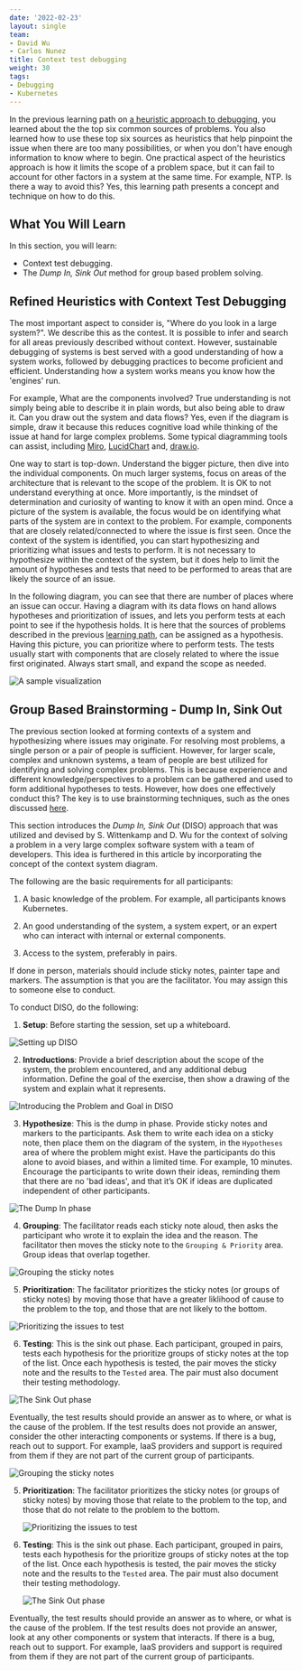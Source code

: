 ```yaml
---
date: '2022-02-23'
layout: single
team:
- David Wu
- Carlos Nunez
title: Context test debugging
weight: 30
tags:
- Debugging
- Kubernetes
---
```


In the previous learning path on [a heuristic approach to
debugging](../a-heuristic-approach-to-debugging), you learned about the
the top six common sources of problems. You also learned how to use
these top six sources as heuristics that help pinpoint the issue when there are
too many possibilities, or when you don't have enough information to know where to begin.
One practical aspect of the heuristics approach is how it limits the scope of
a problem space, but it can fail to account for other factors in a system at the same
time. For example, NTP. Is there a way to avoid this? Yes, this learning path presents a concept and
technique on how to do this. 
 
## What You Will Learn
 
In this section, you will learn:
- Context test debugging.
- The *Dump In, Sink Out* method for group based problem solving.
 
## Refined Heuristics with Context Test Debugging
 
The most important aspect to consider is, "Where do you look in a large system?".
We describe this as the contest. It is possible to infer and search for all areas previously described
without context. However, sustainable debugging of systems is best served with a good
understanding of how a system works, followed by debugging practices to become
proficient and efficient. Understanding how a system works means you know 
how the 'engines' run. 

For example, What are the components involved? True understanding 
is not simply being able to describe it in plain words, but also being able
to draw it. Can you draw out the system and data flows? Yes, even if the diagram is simple, draw
it because this reduces cognitive load while thinking of the issue at hand for
large complex problems. Some typical diagramming tools can assist, including
[Miro](https://miro.com), [LucidChart](https://www.lucidchart.com) and,
[draw.io](https://app.diagrams.net). 
 
One way to start is top-down. Understand the bigger picture, then dive
into the individual components. On much larger systems, focus on areas of the
architecture that is relevant to the scope of the problem. It is OK to not
understand everything at once. More importantly, is the mindset of determination
and curiosity of wanting to know it with an open mind. Once a picture of the
system is available, the focus would be on identifying what parts of the system
are in context to the problem. For example, components that are closely
related/connected to where the issue is first seen. Once the context of the
system is identified, you can start hypothesizing and prioritizing what issues
and tests to perform. It is not necessary to hypothesize within the context of
the system, but it does help to limit the amount of hypotheses and tests that
need to be performed to areas that are likely the source of an issue.
 
In the following diagram, you can see that there are number of places where
an issue can occur. Having a diagram with its data flows on hand allows
hypotheses and prioritization of issues, and lets you perform tests at each
point to see if the hypothesis holds. It is here that the sources of problems
described in the previous [learning path](../a-heuristic-approach-to-debugging),
can be assigned as a hypothesis. Having this picture, you can
prioritize where to perform tests. The tests usually start with components that are
closely related to where the issue first originated. Always start small, and expand
the scope as needed.
 
![A sample visualization](/learningpaths/effective-efficient-kubernetes-debugging/images/debugging-kubernetes-visualization.png)
 
## Group Based Brainstorming - Dump In, Sink Out
 
The previous section looked at forming contexts of a system and hypothesizing where
issues may originate. For resolving most problems, a single person or 
a pair of people is sufficient. However, for larger scale, complex
and unknown systems, a team of people are best utilized for identifying and solving complex
problems. This is because experience and different knowledge/perspectives to a
problem can be gathered and used to form additional hypotheses to tests.
However, how does one effectively conduct this?  The key is to use
brainstorming techniques, such as the ones discussed
[here](https://www.mindtools.com/brainstm.html). 
 
This section introduces the *Dump In, Sink Out* (DISO) approach that was utilized
and devised by S. Wittenkamp and D. Wu for the context of solving a problem in a
very large complex software system with a team of developers. This idea is furthered in this
article by incorporating the concept of the context system diagram.
 
The following are the basic requirements for all participants:
 
1. A basic knowledge of the problem. For example, all participants knows
Kubernetes.
 
2. An good understanding of the system, a system expert, or an expert who can
interact with internal or external components.
 
3. Access to the system, preferably in pairs.
 
If done in person, materials should include sticky notes, painter tape and
markers. The assumption is that you are the facilitator. You may assign this
to someone else to conduct.
 
To conduct DISO, do the following:
 
1. **Setup**: Before starting the session, set up a whiteboard.
 
  ![Setting up DISO](/learningpaths/effective-efficient-kubernetes-debugging/images/debugging-kubernetes-dands-setup.png#center)
 
2. **Introductions**: Provide a brief description about the scope of
the system, the problem encountered, and any additional
debug information. Define the goal of the exercise, then show a drawing of
the system and explain what it represents.
 
  ![Introducing the Problem and Goal in DISO](/learningpaths/effective-efficient-kubernetes-debugging/images/debugging-kubernetes-dands-introduction.png#center)
 
3. **Hypothesize**: This is the dump in phase. Provide sticky notes and markers
to the participants. Ask them to write each idea on a
sticky note, then place them on the diagram of the system, in the
`Hypotheses` area of where the problem might exist. Have the participants do
this alone to avoid biases, and within a limited time. For example, 10 minutes.
Encourage the participants to write down their ideas, reminding them that there
are no 'bad ideas', and that it’s OK if ideas are duplicated independent of other participants.
 
  ![The Dump In phase](/learningpaths/effective-efficient-kubernetes-debugging/images/debugging-kubernetes-dands-hypothesis.png#center)
 
4. **Grouping**: The facilitator reads each sticky note aloud, then asks the
participant who wrote it to explain the idea and the reason. The facilitator
then moves the sticky note to the `Grouping & Priority` area. Group ideas that overlap
together.
 
  ![Grouping the sticky notes](/learningpaths/effective-efficient-kubernetes-debugging/images/debugging-kubernetes-dands-group.png#center)
 
5. **Prioritization**: The facilitator prioritizes the sticky
notes (or groups of sticky notes) by moving those that have a greater liklihood
of cause to the problem to the top, and those that are not likely to the bottom.
 
  ![Prioritizing the issues to test](/learningpaths/effective-efficient-kubernetes-debugging/images/debugging-kubernetes-dands-prioritize.png#center)
 
6. **Testing**: This is the sink out phase.  Each participant, grouped in
pairs, tests each hypothesis for the prioritize groups of sticky notes at the top of
the list. Once each hypothesis is tested, the pair moves the sticky note and the results
to the `Tested` area. The pair must also document their testing methodology.
 
  ![The Sink Out phase](/learningpaths/effective-efficient-kubernetes-debugging/images/debugging-kubernetes-dands-testing.png#center)
 
  Eventually, the test results should provide an answer as to where, or what is the
cause of the problem. If the test results does not provide an answer, consider the other
interacting components or systems. If there is a bug, reach out to support.
For example, IaaS providers and support is required from them if they
are not part of the current group of participants.
 
   ![Grouping the sticky notes](/learningpaths/effective-efficient-kubernetes-debugging/images/debugging-kubernetes-dands-group.png#center)

5. **Prioritization**: The facilitator prioritizes the sticky
notes (or groups of sticky notes) by moving those that relate 
to the problem to the top, and those that do not relate to the
problem to the bottom. 

   ![Prioritizing the issues to test](/learningpaths/effective-efficient-kubernetes-debugging/images/debugging-kubernetes-dands-prioritize.png#center)

6. **Testing**: This is the sink out phase.  Each participant, grouped in
pairs, tests each hypothesis for the prioritize groups of sticky notes at the top of
the list. Once each hypothesis is tested, the pair moves the sticky note and the results 
to the `Tested` area. The pair must also document their testing methodology. 

   ![The Sink Out phase](/learningpaths/effective-efficient-kubernetes-debugging/images/debugging-kubernetes-dands-testing.png#center)

Eventually, the test results should provide an answer as to where, or what is the
cause of the problem. If the test results does not provide an answer, look at any other
components or system that interacts. If there is a bug, reach out to support. 
For example, IaaS providers and support is required from them if they
are not part of the current group of participants.